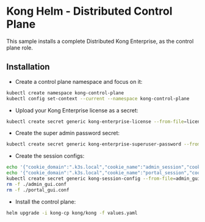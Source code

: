 # Kong Helm - Distributed Control Plane

This sample installs a complete Distributed Kong Enterprise, as the control plane role.

## Installation

- Create a control plane namespace and focus on it:

```sh
kubectl create namespace kong-control-plane
kubectl config set-context --current --namespace kong-control-plane
```

- Upload your Kong Enterprise license as a secret:

```sh
kubectl create secret generic kong-enterprise-license --from-file=license=<license_json_file_path>
```

- Create the super admin password secret:

```sh
kubectl create secret generic kong-enterprise-superuser-password --from-literal=password=secure-password-here
```

- Create the session configs:

```sh
echo '{"cookie_domain":".k3s.local","cookie_name":"admin_session","cookie_samesite":"off","secret":"admin-secret","cookie_secure":false,"storage":"kong"}' > admin_gui.conf
echo '{"cookie_domain":".k3s.local","cookie_name":"portal_session","cookie_samesite":"off","secret":"portal-secret","cookie_secure":false,"storage":"kong"}' > portal_gui.conf
kubectl create secret generic kong-session-config --from-file=admin_gui_session_conf=admin_gui.conf --from-file=portal_session_conf=portal_gui.conf
rm -f ./admin_gui.conf
rm -f ./portal_gui.conf
```

- Install the control plane:

```sh
helm upgrade -i kong-cp kong/kong -f values.yaml
```
